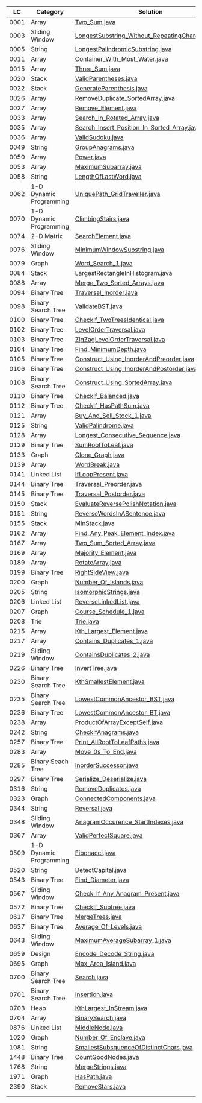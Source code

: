 

| LC   | Category                | Solution                                                                                                               | Difficulty | BLIND |
|------|-------------------------|------------------------------------------------------------------------------------------------------------------------|------------|:------|
| 0001 | Array                   | [Two_Sum.java](array%2FTwo_Sum.java)                                                                                   | E          | Y     |
| 0003 | Sliding Window          | [LongestSubstring_Without_RepeatingCharacters.java](slidingwindow%2FLongestSubstring_Without_RepeatingCharacters.java) | M          | Y     |
| 0005 | String                  | [LongestPalindromicSubstring.java](string%2FLongestPalindromicSubstring.java)                                          | M          | Y     |
| 0011 | Array                   | [Container_With_Most_Water.java](array%2FContainer_With_Most_Water.java)                                               | M          | Y     |
| 0015 | Array                   | [Three_Sum.java](array%2FThree_Sum.java)                                                                               | M          | Y     |
| 0020 | Stack                   | [ValidParentheses.java](stack%2FValidParentheses.java)                                                                 | E          | Y     |
| 0022 | Stack                   | [GenerateParenthesis.java](stack%2FGenerateParenthesis.java)                                                           | M          |       |
| 0026 | Array                   | [RemoveDuplicate_SortedArray.java](array%2FRemoveDuplicate_SortedArray.java)                                           | E          |       |
| 0027 | Array                   | [Remove_Element.java](array%2FRemove_Element.java)                                                                     |            |       |
| 0033 | Array                   | [Search_In_Rotated_Array.java](array%2FSearch_In_Rotated_Array.java)                                                   | M          | Y     |
| 0035 | Array                   | [Search_Insert_Position_In_Sorted_Array.java](array%2FSearch_Insert_Position_In_Sorted_Array.java)                     |            |       |
| 0036 | Array                   | [ValidSudoku.java](array%2FValidSudoku.java)                                                                           | M          | Y     |
| 0049 | String                  | [GroupAnagrams.java](string%2FGroupAnagrams.java)                                                                      | M          | Y     |
| 0050 | Array                   | [Power.java](array%2FPower.java)                                                                                       |            |       |
| 0053 | Array                   | [MaximumSubarray.java](array%2FMaximumSubarray.java)                                                                   | M          | Y     |
| 0058 | String                  | [LengthOfLastWord.java](string%2FLengthOfLastWord.java)                                                                |            |       |
| 0062 | 1-D Dynamic Programming | [UniquePath_GridTraveller.java](dynamicprogramming%2FLC_0062_UniquePath_GridTraveller.java)                            | M          | Y     |
| 0070 | 1-D Dynamic Programming | [ClimbingStairs.java](dynamicprogramming%2FClimbingStairs.java)                                                        | E          | Y     |
| 0074 | 2-D Matrix              | [SearchElement.java](matrix%2FSearchElement.java)                                                                      | M          |       |
| 0076 | Sliding Window          | [MinimumWindowSubstring.java](slidingwindow%2FMinimumWindowSubstring.java)                                             | H          | Y     |
| 0079 | Graph                   | [Word_Search_1.java](graph%2FWord_Search_1.java)                                                                       | M          |       |
| 0084 | Stack                   | [LargestRectangleInHistogram.java](stack%2FLargestRectangleInHistogram.java)                                           |            |       |
| 0088 | Array                   | [Merge_Two_Sorted_Arrays.java](array%2FMerge_Two_Sorted_Arrays.java)                                                   |            |       |
| 0094 | Binary Tree             | [Traversal_Inorder.java](tree%2Fbinarytree%2FTraversal_Inorder.java)                                                   |            |       |
| 0098 | Binary Search Tree      | [ValidateBST.java](tree%2Fbinarysearchtree%2FValidateBST.java)                                                         | M          | Y     |
| 0100 | Binary Tree             | [CheckIf_TwoTreesIdentical.java](tree%2Fbinarytree%2FCheckIf_TwoTreesIdentical.java)                                   | E          | Y     |
| 0102 | Binary Tree             | [LevelOrderTraversal.java](tree%2Fbinarytree%2FLevelOrderTraversal.java)                                               | M          | Y     |
| 0103 | Binary Tree             | [ZigZagLevelOrderTraversal.java](tree%2Fbinarytree%2FZigZagLevelOrderTraversal.java)                                   |            |       |
| 0104 | Binary Tree             | [Find_MinimumDepth.java](tree%2Fbinarytree%2FFind_MinimumDepth.java)                                                   | E          | Y     |
| 0105 | Binary Tree             | [Construct_Using_InorderAndPreorder.java](tree%2Fbinarytree%2FConstruct_Using_InorderAndPreorder.java)                 | M          | Y     |
| 0106 | Binary Tree             | [Construct_Using_InorderAndPostorder.java](tree%2Fbinarytree%2FConstruct_Using_InorderAndPostorder.java)               |            |       |
| 0108 | Binary Search Tree      | [Construct_Using_SortedArray.java](tree%2Fbinarysearchtree%2FConstruct_Using_SortedArray.java)                         |            |       |
| 0110 | Binary Tree             | [CheckIf_Balanced.java](tree%2Fbinarytree%2FCheckIf_Balanced.java)                                                     |            |       |
| 0112 | Binary Tree             | [CheckIf_HasPathSum.java](tree%2Fbinarytree%2FCheckIf_HasPathSum.java)                                                 | E          |       |
| 0121 | Array                   | [Buy_And_Sell_Stock_1.java](array%2FLC_0121_Buy_And_Sell_Stock_1.java)                                                 | E          | Y     |
| 0125 | String                  | [ValidPalindrome.java](string%2FValidPalindrome.java)                                                                  | E          | Y     |
| 0128 | Array                   | [Longest_Consecutive_Sequence.java](array%2FLongest_Consecutive_Sequence.java)                                         | M          | Y     |
| 0129 | Binary Tree             | [SumRootToLeaf.java](tree%2Fbinarytree%2FSumRootToLeaf.java)                                                           |            |       |
| 0133 | Graph                   | [Clone_Graph.java](graph%2FClone_Graph.java)                                                                           | M          | Y     |
| 0139 | Array                   | [WordBreak.java](dynamicprogramming%2FWordBreak.java)                                                                  | M          | Y     |
| 0141 | Linked List             | [IfLoopPresent.java](linkedlist%2FIfLoopPresent.java)                                                                  |            |       |
| 0144 | Binary Tree             | [Traversal_Preorder.java](tree%2Fbinarytree%2FTraversal_Preorder.java)                                                 |            |       |
| 0145 | Binary Tree             | [Traversal_Postorder.java](tree%2Fbinarytree%2FTraversal_Postorder.java)                                               |            |       |
| 0150 | Stack                   | [EvaluateReversePolishNotation.java](stack%2FEvaluateReversePolishNotation.java)                                       |            |       |
| 0151 | String                  | [ReverseWordsInASentence.java](string%2FReverseWordsInASentence.java)                                                  |            |       |
| 0155 | Stack                   | [MinStack.java](stack%2FMinStack.java)                                                                                 |            |       |
| 0162 | Array                   | [Find_Any_Peak_Element_Index.java](array%2FFind_Any_Peak_Element_Index.java)                                           |            |       |
| 0167 | Array                   | [Two_Sum_Sorted_Array.java](array%2FTwo_Sum_Sorted_Array.java)                                                         |            |       |
| 0169 | Array                   | [Majority_Element.java](array%2FMajority_Element.java)                                                                 |            |       |
| 0189 | Array                   | [RotateArray.java](array%2FRotateArray.java)                                                                           |            |       |
| 0199 | Binary Tree             | [RightSideView.java](tree%2Fbinarytree%2FRightSideView.java)                                                           |            |       |
| 0200 | Graph                   | [Number_Of_Islands.java](graph%2FNumber_Of_Islands.java)                                                               | M          | Y     |
| 0205 | String                  | [IsomorphicStrings.java](string%2FIsomorphicStrings.java)                                                              |            |       |
| 0206 | Linked List             | [ReverseLinkedList.java](linkedlist%2FReverseLinkedList.java)                                                          |            |       |
| 0207 | Graph                   | [Course_Schedule_1.java](graph%2FCourse_Schedule_1.java)                                                               | M          | Y     |
| 0208 | Trie                    | [Trie.java](trie%2FTrie.java)                                                                                          | M          | Y     |
| 0215 | Array                   | [Kth_Largest_Element.java](array%2FKth_Largest_Element.java)                                                           |            |       |
| 0217 | Array                   | [Contains_Duplicates_1.java](array%2FContains_Duplicates_1.java)                                                       | E          | Y     |
| 0219 | Sliding Window          | [ContainsDuplicates_2.java](slidingwindow%2FContainsDuplicates_2.java)                                                 |            |       |
| 0226 | Binary Tree             | [InvertTree.java](tree%2Fbinarytree%2FInvertTree.java)                                                                 | E          | Y     |
| 0230 | Binary Search Tree      | [KthSmallestElement.java](tree%2Fbinarysearchtree%2FKthSmallestElement.java)                                           | M          | Y     |
| 0235 | Binary Search Tree      | [LowestCommonAncestor_BST.java](tree%2Fbinarysearchtree%2FLowestCommonAncestor_BST.java)                               | M          | Y     |
| 0236 | Binary Tree             | [LowestCommonAncestor_BT.java](tree%2Fbinarytree%2FLowestCommonAncestor_BT.java)                                       |            |       |
| 0238 | Array                   | [ProductOfArrayExceptSelf.java](array%2FProductOfArrayExceptSelf.java)                                                 | M          | Y     |
| 0242 | String                  | [CheckIfAnagrams.java](string%2FCheckIfAnagrams.java)                                                                  | E          | Y     |
| 0257 | Binary Tree             | [Print_AllRootToLeafPaths.java](tree%2Fbinarytree%2FPrint_AllRootToLeafPaths.java)                                     |            |       |
| 0283 | Array                   | [Move_0s_To_End.java](array%2FMove_0s_To_End.java)                                                                     |            |       |
| 0285 | Binary Seach Tree       | [InorderSuccessor.java](tree%2Fbinarysearchtree%2FInorderSuccessor.java)                                               | M          |       |
| 0297 | Binary Tree             | [Serialize_Deserialize.java](tree%2Fbinarytree%2FSerialize_Deserialize.java)                                           | H          | Y     |
| 0316 | String                  | [RemoveDuplicates.java](string%2FRemoveDuplicates.java)                                                                |            |       |
| 0323 | Graph                   | [ConnectedComponents.java](graph%2FConnectedComponents.java)                                                           | M          |       |
| 0344 | String                  | [Reversal.java](string%2FReversal.java)                                                                                |            |       |
| 0348 | Sliding Window          | [AnagramOccurence_StartIndexes.java](slidingwindow%2FAnagramOccurence_StartIndexes.java)                               |            |       |
| 0367 | Array                   | [ValidPerfectSquare.java](array%2FValidPerfectSquare.java)                                                             | E          |       |
| 0509 | 1-D Dynamic Programming | [Fibonacci.java](dynamicprogramming%2FFibonacci.java)                                                                  |            |       |
| 0520 | String                  | [DetectCapital.java](string%2FDetectCapital.java)                                                                      |            |       |
| 0543 | Binary Tree             | [Find_Diameter.java](tree%2Fbinarytree%2FFind_Diameter.java)                                                           |            |       |
| 0567 | Sliding Window          | [Check_If_Any_Anagram_Present.java](slidingwindow%2FLC_0567_Check_If_Any_Anagram_Present.java)                         |            |       |
| 0572 | Binary Tree             | [CheckIf_Subtree.java](tree%2Fbinarytree%2FCheckIf_Subtree.java)                                                       | E          | Y     |
| 0617 | Binary Tree             | [MergeTrees.java](tree%2Fbinarytree%2FMergeTrees.java)                                                                 | E          |       |
| 0637 | Binary Tree             | [Average_Of_Levels.java](tree%2Fbinarytree%2FAverage_Of_Levels.java)                                                   | E          |       |
| 0643 | Sliding Window          | [MaximumAverageSubarray_1.java](slidingwindow%2FMaximumAverageSubarray_1.java)                                         |            |       |
| 0659 | Design                  | [Encode_Decode_String.java](design%2FEncode_Decode_String.java)                                                        | M          | Y     |
| 0695 | Graph                   | [Max_Area_Island.java](graph%2FMax_Area_Island.java)                                                                   | M          |       |
| 0700 | Binary Search Tree      | [Search.java](tree%2Fbinarysearchtree%2FSearch.java)                                                                   | E          |       |
| 0701 | Binary Search Tree      | [Insertion.java](tree%2Fbinarysearchtree%2FInsertion.java)                                                             |            |       |
| 0703 | Heap                    | [KthLargest_InStream.java](heap%2FKthLargest_InStream.java)                                                            | E          |       |
| 0704 | Array                   | [BinarySearch.java](array%2FBinarySearch.java)                                                                         |            |       |
| 0876 | Linked List             | [MiddleNode.java](linkedlist%2FMiddleNode.java)                                                                        |            |       |
| 1020 | Graph                   | [Number_Of_Enclave.java](graph%2FNumber_Of_Enclave.java)                                                               | M          |       |
| 1081 | String                  | [SmallestSubsquenceOfDistinctChars.java](string%2FSmallestSubsquenceOfDistinctChars.java)                              |            |       |
| 1448 | Binary Tree             | [CountGoodNodes.java](tree%2Fbinarytree%2FCountGoodNodes.java)                                                         |            |       |
| 1768 | String                  | [MergeStrings.java](string%2FMergeStrings.java)                                                                        | E          |       |
| 1971 | Graph                   | [HasPath.java](graph%2FHasPath.java)                                                                                   | E          |       |
| 2390 | Stack                   | [RemoveStars.java](stack%2FRemoveStars.java)                                                                           | M          |       |
|      |                         |                                                                                                                        |            |       |
|      |                         |                                                                                                                        |            |       |

